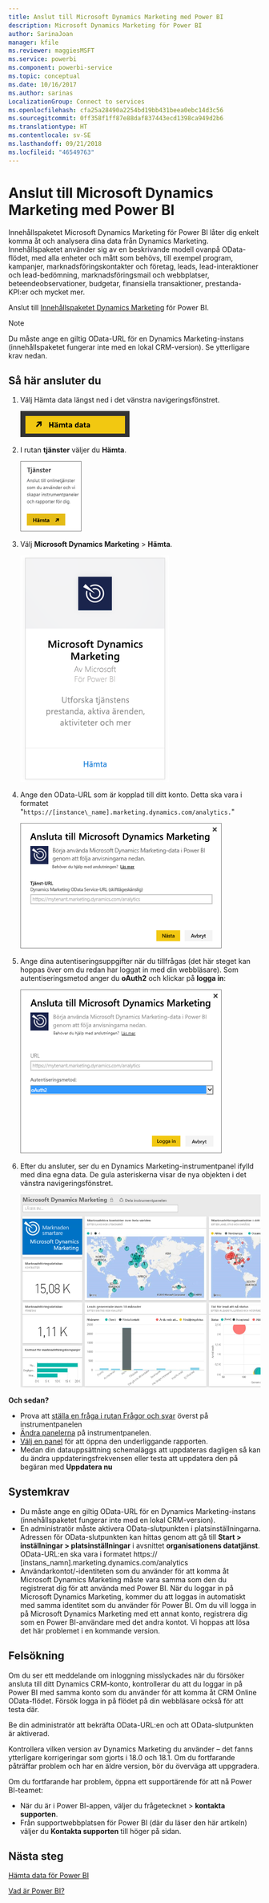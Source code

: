 ```yaml
---
title: Anslut till Microsoft Dynamics Marketing med Power BI
description: Microsoft Dynamics Marketing för Power BI
author: SarinaJoan
manager: kfile
ms.reviewer: maggiesMSFT
ms.service: powerbi
ms.component: powerbi-service
ms.topic: conceptual
ms.date: 10/16/2017
ms.author: sarinas
LocalizationGroup: Connect to services
ms.openlocfilehash: cfa25a28490a2254bd19bb431beea0ebc14d3c56
ms.sourcegitcommit: 0ff358f1ff87e88daf837443ecd1398ca949d2b6
ms.translationtype: HT
ms.contentlocale: sv-SE
ms.lasthandoff: 09/21/2018
ms.locfileid: "46549763"
---
```

# <a name="connect-to-microsoft-dynamics-marketing-with-power-bi"></a>Anslut till Microsoft Dynamics Marketing med Power BI
Innehållspaketet Microsoft Dynamics Marketing för Power BI låter dig enkelt komma åt och analysera dina data från Dynamics Marketing. Innehållspaketet använder sig av en beskrivande modell ovanpå OData-flödet, med alla enheter och mått som behövs, till exempel program, kampanjer, marknadsföringskontakter och företag, leads, lead-interaktioner och lead-bedömning, marknadsföringsmail och webbplatser, beteendeobservationer, budgetar, finansiella transaktioner, prestanda-KPI:er och mycket mer. 

Anslut till [Innehållspaketet Dynamics Marketing](https://app.powerbi.com/getdata/services/microsoft-dynamics-marketing) för Power BI.

>[!NOTE]
>Du måste ange en giltig OData-URL för en Dynamics Marketing-instans (innehållspaketet fungerar inte med en lokal CRM-version). Se ytterligare krav nedan.

## <a name="how-to-connect"></a>Så här ansluter du
1. Välj Hämta data längst ned i det vänstra navigeringsfönstret.
   
   ![](media/service-connect-to-microsoft-dynamics-marketing/pbi_getdata.png) 
2. I rutan **tjänster** väljer du **Hämta**.
   
   ![](media/service-connect-to-microsoft-dynamics-marketing/pbi_getservices.png) 
3. Välj **Microsoft Dynamics Marketing** \> **Hämta**.
   
   ![](media/service-connect-to-microsoft-dynamics-marketing/mdmarketing.png)
4. Ange den OData-URL som är kopplad till ditt konto.  Detta ska vara i formatet "`https://[instance\_name].marketing.dynamics.com/analytics.`"
   
   ![](media/service-connect-to-microsoft-dynamics-marketing/pbi_dynmktgserviceurl.png)
5. Ange dina autentiseringsuppgifter när du tillfrågas (det här steget kan hoppas över om du redan har loggat in med din webbläsare). Som autentiseringsmetod anger du **oAuth2** och klickar på **logga in**:
   
   ![](media/service-connect-to-microsoft-dynamics-marketing/pbi_dynammktgoauth2.png)
6. Efter du ansluter, ser du en Dynamics Marketing-instrumentpanel ifylld med dina egna data. De gula asteriskerna visar de nya objekten i det vänstra navigeringsfönstret.
   
   ![](media/service-connect-to-microsoft-dynamics-marketing/pbi_dynammktgnewdash.png)

**Och sedan?**

* Prova att [ställa en fråga i rutan Frågor och svar](consumer/end-user-q-and-a.md) överst på instrumentpanelen
* [Ändra panelerna](service-dashboard-edit-tile.md) på instrumentpanelen.
* [Välj en panel](consumer/end-user-tiles.md) för att öppna den underliggande rapporten.
* Medan din datauppsättning schemaläggs att uppdateras dagligen så kan du ändra uppdateringsfrekvensen eller testa att uppdatera den på begäran med **Uppdatera nu**

## <a name="system-requirements"></a>Systemkrav
* Du måste ange en giltig OData-URL för en Dynamics Marketing-instans (innehållspaketet fungerar inte med en lokal CRM-version).  
* En administratör måste aktivera OData-slutpunkten i platsinställningarna. Adressen för OData-slutpunkten kan hittas genom att gå till **Start \> inställningar \> platsinställningar** i avsnittet **organisationens datatjänst**.  OData-URL:en ska vara i formatet https:// [instans\_namn].marketing.dynamics.com/analytics  
* Användarkontot/-identiteten som du använder för att komma åt Microsoft Dynamics Marketing måste vara samma som den du registrerat dig för att använda med Power BI. När du loggar in på Microsoft Dynamics Marketing, kommer du att loggas in automatiskt med samma identitet som du använder för Power BI. Om du vill logga in på Microsoft Dynamics Marketing med ett annat konto, registrera dig som en Power BI-användare med det andra kontot. Vi hoppas att lösa det här problemet i en kommande version.   

## <a name="troubleshooting"></a>Felsökning
Om du ser ett meddelande om inloggning misslyckades när du försöker ansluta till ditt Dynamics CRM-konto, kontrollerar du att du loggar in på Power BI med samma konto som du använder för att komma åt CRM Online OData-flödet. Försök logga in på flödet på din webbläsare också för att testa där.

Be din administratör att bekräfta OData-URL:en och att OData-slutpunkten är aktiverad.

Kontrollera vilken version av Dynamics Marketing du använder – det fanns ytterligare korrigeringar som gjorts i 18.0 och 18.1. Om du fortfarande påträffar problem och har en äldre version, bör du överväga att uppgradera.

Om du fortfarande har problem, öppna ett supportärende för att nå Power BI-teamet:

* När du är i Power BI-appen, väljer du frågetecknet \> **kontakta supporten**.
* Från supportwebbplatsen för Power BI (där du läser den här artikeln) väljer du **Kontakta supporten** till höger på sidan.

## <a name="next-steps"></a>Nästa steg
[Hämta data för Power BI](service-get-data.md)

[Vad är Power BI?](power-bi-overview.md)


